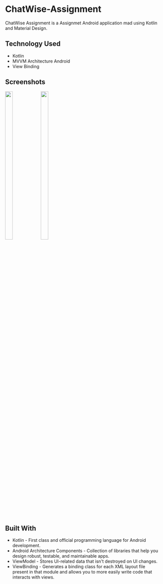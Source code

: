 # ChatWise-Assignment

ChatWise Assignment is a Assignmet Android application mad using Kotlin and Material Design.




## Technology Used
* Kotlin
* MVVM Architecture Android
* View Binding
## Screenshots


<p float="center">
  
<img src="https://github.com/pradyuman001/ChatWise-Assignment/assets/101545076/d85660d6-49ce-4afd-9648-8f7d27669e1b" width=22% height=35%>
<img src="https://github.com/pradyuman001/ChatWise-Assignment/assets/101545076/12d76126-3648-43bc-94a7-c35a4e55d6df" width=22% height=35%>
 
</p>


## Built With 
* Kotlin - First class and official programming language for Android development.
* Android Architecture Components - Collection of libraries that help you design robust, testable, and maintainable apps.
* ViewModel - Stores UI-related data that isn't destroyed on UI changes.
* ViewBinding - Generates a binding class for each XML layout file present in that module and allows you to more easily write code that interacts with views.
